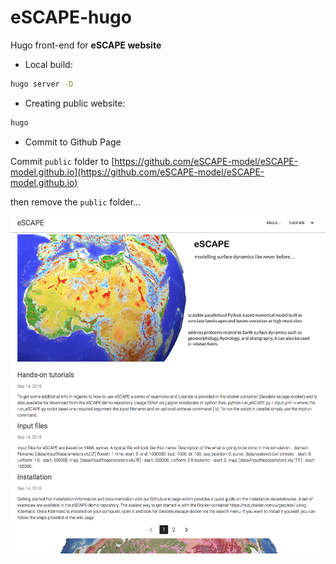 # eSCAPE-hugo


Hugo front-end for **eSCAPE website**

+ Local build:

```bash
hugo server -D
```

+ Creating public website:

```bash
hugo
```

+ Commit to Github Page

Commit `public` folder to [https://github.com/eSCAPE-model/eSCAPE-model.github.io](https://github.com/eSCAPE-model/eSCAPE-model.github.io)

then remove the `public` folder...

<div align="center">
    <img width=1000 src="https://github.com/Geodels/eSCAPE-hugo/blob/master/static/images/screen.png" alt="eSCAPE" title="eSCAPE Model"</img>
</div>
